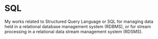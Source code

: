# SQL
My works related to Structured Query Language or SQL for managing data held in a relational database management system (RDBMS), or for stream processing in a relational data stream management system (RDSMS).
